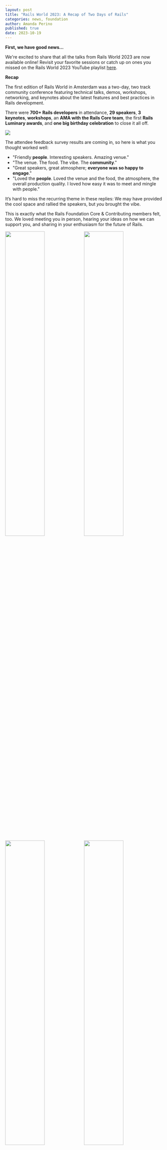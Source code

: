 ```yaml
---
layout: post
title: "Rails World 2023: A Recap of Two Days of Rails"
categories: news, foundation
author: Amanda Perino
published: true
date: 2023-10-19
---
```


**First, we have good news...**

We're excited to share that all the talks from Rails World 2023 are now available online! Revisit your favorite sessions or catch up on ones you missed on the Rails World 2023 YouTube playlist <a href="https://www.youtube.com/watch?v=9RZVdXyzwCw&list=PLHFP2OPUpCeY9IX3Ht727dwu5ZJ2BBbZP">here</a>.

**Recap**

The first edition of Rails World in Amsterdam was a two-day, two track community conference featuring technical talks, demos, workshops, networking, and keynotes about the latest features and best practices in Rails development. 

There were **700+ Rails developers** in attendance, **29 speakers**, **3 keynotes**, **workshops**, an **AMA with the Rails Core team**, the first **Rails Luminary awards**, and **one big birthday celebration** to close it all off.

<img src="/assets/images/RailsWorld2023-sponsorlounge.jpg">

The attendee feedback survey results are coming in, so here is what you thought worked well:

- "Friendly **people**. Interesting speakers. Amazing venue."
- "The venue. The food. The vibe. The **community**."
- "Great speakers, great atmosphere; **everyone was so happy to engage**."
- "Loved the **people**. Loved the venue and the food, the atmosphere, the overall production quality. I loved how easy it was to meet and mingle with people."

It’s hard to miss the recurring theme in these replies: We may have provided the cool space and rallied the speakers, but _you_ brought the vibe. 

This is exactly what the Rails Foundation Core & Contributing members felt, too. We loved meeting you in person, hearing your ideas on how we can support you, and sharing in your enthusiasm for the future of Rails.

<img src="/assets/images/RailsWorld2023-wafris.jpg" style="width: 50%"><img src="/assets/images/RailsWorld2023-audience.jpg" style="width: 50%">
<img src="/assets/images/RailsWorld2023-shopify.jpg" style="width: 50%"><img src="/assets/images/RailsWorld2023-podcasts.jpg" style="width: 50%">


We would be remiss not to share what you thought _didn’t_ work so well. The two most reported answers were: the screen in Track 1 was too low, and there wasn’t enough time between sessions to chat and hang out. We hear you, and we fully agree. This is important feedback we are already considering for next year.

In case you missed it, here are some of the other highlights:

**Opening & Closing Keynotes**

**DHH** delivered the Opening Keynote and covered a lot of ground, including introducing 7 major tools in support of The One Person Framework: Propshaft, Turbo 8, Strada, Solid Cache, Solid Queue, Mission Control, and Kamal. Watch it <a href="https://www.youtube.com/watch?v=iqXjGiQ_D-A&t=67s">here</a>.

**Eileen Uchitelle** delivered the first Closing Keynote on the philosophy behind Rails - a sprinkling of magic, but also a good dose of common patterns to build agnostic and beautiful interfaces. Watch it <a href="https://www.youtube.com/watch?v=nvuPisDQ1hI">here</a>.

**Aaron Patterson** closed Rails World with a keynote where he took a look at how language servers work, how we can improve language server support in Rails, and how this will increase our productivity as Rails developers. Find it online <a href="https://www.youtube.com/watch?v=GnqRMQ0iQTg&t=2659s">here</a>.

<img src="/assets/images/RailsWorld2023-eileen.jpg" style="width: 50%"><img src="/assets/images/RailsWorld2023-Aaron.jpg" style="width: 50%">

**Rails Core AMA**

Ten of the current 12 Rails Core members sat down with Planet Argon founder and CEO **Robby Russell** to answer questions submitted by the Rails World audience, such as: _How do they decide on which features to add? How should Rails evolve in the future? What does it take to join the Core team?_

Rails Core members present were: **Aaron Patterson**, **Carlos Antonio Da Silva**, **David Heinemeier Hansson**, **Eileen Uchitelle**, **Jean Boussier**, **Jeremy Daer**, **John Hawthorne**, **Matthew Draper**, **Rafael França**, and **Xavier Noria**. 

Watch the full AMA <a href="https://www.youtube.com/watch?v=9GzYoUFIkwE&t=1872s">here</a>.

<img src="/assets/images/RailsWorld2023-CoraAMA.jpg" style="width: 50%"><img src="/assets/images/RailsWorld2023-coreAMA2.jpg" style="width: 50%">

**Rails Luminary Awards**

We presented GoRails founder **Chris Oliver** with the very first community-nominated Rails Luminary award for his inspiring dedication & outstanding contributions to the Rails community and presented  Shopify CEO **Tobias Lütke** with the first Rails Lifetime Award for his long-term dedication & significant positive impact on the Rails framework from as far back as 2004. Full announcement and video coming tomorrow!

<img src="/assets/images/RailsWorld2023-luminaries.jpg">

**Rails 20th Birthday Celebration**

Rails World also marked a significant milestone - the 20th anniversary of Rails as a framework, so we closed out the event with a party in the sponsor lounge with polaroid photos, Rails cupcakes, and a Jukebox DJ. 

<img src="/assets/images/RailsWorld2023-birthday.jpg" style="width: 50%"><img src="/assets/images/RailsWorld2023-timelinewall.jpg" style="width: 50%">

**Thank You Sponsors!**

None of this would have been possible without the generous support of Rails World sponsors and Rails Foundation members. With no previous Rails World as a benchmark, they still showed up and put their trust in the event and the Rails Foundation, and for that we are eternally grateful. Special shout out to our Platinum sponsor **AppSignal**, who was the very first sponsor on board and whose team brought a lot of energy (and stroopwaffles) to the event.

<img src="/assets/images/RailsWorld2023-sponsors.jpg">

If your company would like to sponsor a future Rails World, please <a href="mailto:sponsors@rubyonrails.org">get in touch</a>. We will be sharing the 2024 prospectus for Rails World in Toronto in the next few weeks!

**See you next year!**

To the speakers, sponsors, and most importantly, the attendees—thank you for making Rails World 2023 an event to remember. Here's to another year of pushing the boundaries of Rails development and continuing to shape the future of web applications. See you at Rails World 2024 in Toronto!

<img src="/assets/images/RailsWorld2023-toronto.jpg" style="width: 50%"><img src="/assets/images/RailsWorld2023-goodbye.jpg" style="width: 50%">

